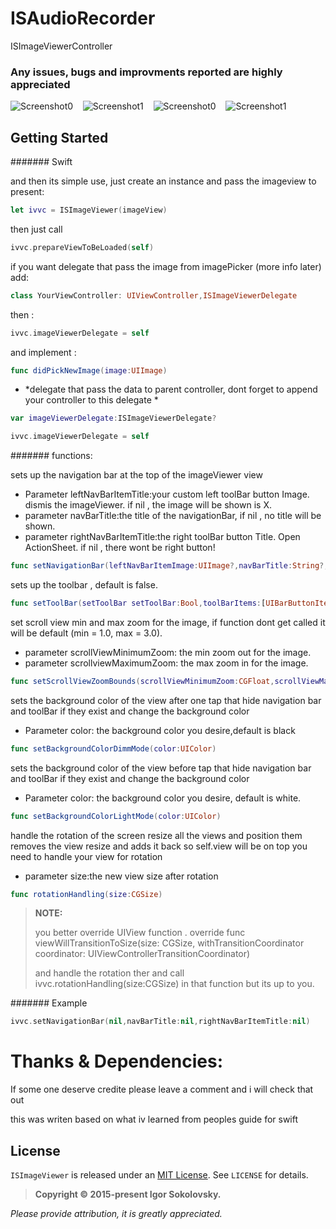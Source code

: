 # ISAudioRecorder
ISImageViewerController

### Any issues, bugs and improvments reported are highly appreciated

![Screenshot0][img0] &nbsp;&nbsp; ![Screenshot1][img1] &nbsp;&nbsp; ![Screenshot0][img2] &nbsp;&nbsp; ![Screenshot1][img3] &nbsp;&nbsp;

## Getting Started

####### Swift 

and then its simple use, just create an instance and pass the imageview to present:

````Swift
let ivvc = ISImageViewer(imageView)
````

then just call 

````Swift
ivvc.prepareViewToBeLoaded(self)
````

if you want delegate that pass the image from imagePicker (more info later) add:

````Swift
class YourViewController: UIViewController,ISImageViewerDelegate
````

then :

````Swift
ivvc.imageViewerDelegate = self
````

and implement :

````Swift
func didPickNewImage(image:UIImage)
````

* *delegate that pass the data to parent controller, dont forget to append your controller to this delegate *
````Swift
var imageViewerDelegate:ISImageViewerDelegate?
````

````Swift
ivvc.imageViewerDelegate = self
````

####### functions:

sets up the navigation bar at the top of the imageViewer view

- Parameter leftNavBarItemTitle:your custom left toolBar button Image. dismis the imageViewer. if nil , the image will be shown is X.
- parameter navBarTitle:the title of the navigationBar, if nil , no title will be shown.
- parameter rightNavBarItemTitle:the right toolBar button Title. Open ActionSheet. if nil , there wont be right button!
````Swift
func setNavigationBar(leftNavBarItemImage:UIImage?,navBarTitle:String?,rightNavBarItemTitle:String?)
````

sets up the toolbar , default is false.
````Swift
func setToolBar(setToolBar setToolBar:Bool,toolBarItems:[UIBarButtonItem]?)
````

set scroll view min and max zoom for the image, if function dont get called
it will be default (min = 1.0, max = 3.0).
- parameter scrollViewMinimumZoom: the min zoom out for the image.
- parameter scrollviewMaximumZoom: the max zoom in for the image.
````Swift
func setScrollViewZoomBounds(scrollViewMinimumZoom:CGFloat,scrollViewMaximumZoom:CGFloat)
````

sets the background color of the view after one tap that hide 
navigation bar and toolBar if they exist and change the background color

- Parameter color: the background color you desire,default is black
````Swift
func setBackgroundColorDimmMode(color:UIColor)
````

sets the background color of the view before tap that hide
navigation bar and toolBar if they exist and change the background color

- Parameter color: the background color you desire, default is white.
````Swift
func setBackgroundColorLightMode(color:UIColor)
````

handle the rotation of the screen
resize all the views and position them
removes the view resize and adds it back so self.view will be on top
you need to handle your view for rotation

- parameter size:the new view size after rotation

````Swift
func rotationHandling(size:CGSize)
````

>**NOTE:**
>
>you better override UIView function .
> override func viewWillTransitionToSize(size: CGSize, withTransitionCoordinator coordinator: UIViewControllerTransitionCoordinator) 
>
>and handle the rotation ther and call ivvc.rotationHandling(size:CGSize) in that function but its up to you.

####### Example


````Swift
ivvc.setNavigationBar(nil,navBarTitle:nil,rightNavBarItemTitle:nil)
````

# Thanks & Dependencies:

If some one deserve credite please leave a comment and i will check that out

this was writen based on what iv learned from peoples guide for swift 

## License

`ISImageViewer` is released under an [MIT License](http://opensource.org/licenses/MIT). See `LICENSE` for details.

>**Copyright &copy; 2015-present Igor Sokolovsky.**

*Please provide attribution, it is greatly appreciated.*


[img0]:https://raw.githubusercontent.com/MurLuck/ISImageViewer/master/1.png
[img1]:https://raw.githubusercontent.com/MurLuck/ISImageViewer/master/2.png
[img2]:https://raw.githubusercontent.com/MurLuck/ISImageViewer/master/3.png
[img3]:https://raw.githubusercontent.com/MurLuck/ISImageViewer/master/4.png
